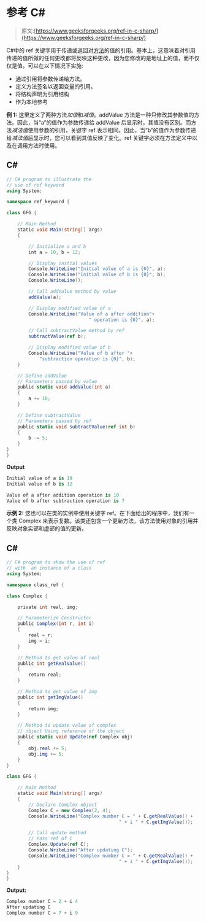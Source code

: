 # 参考 C#

> 原文:[https://www.geeksforgeeks.org/ref-in-c-sharp/](https://www.geeksforgeeks.org/ref-in-c-sharp/)

C#中的 ref 关键字用于传递或返回对[方法](https://www.geeksforgeeks.org/c-sharp-methods/)的值的引用。基本上，这意味着对引用传递的值所做的任何更改都将反映这种更改，因为您修改的是地址上的值，而不仅仅是值。可以在以下情况下实施:

*   通过引用将参数传递给方法。
*   定义方法签名以返回变量的引用。
*   将结构声明为引用结构
*   作为本地参考

**例 1:** 这里定义了两种方法*加值*和*减值*。addValue 方法是一种只修改其参数值的方法。因此，当“a”的值作为参数传递给 addValue 后显示时，其值没有区别。而方法*减法值*使用参数的引用，关键字 ref 表示相同。因此，当“b”的值作为参数传递给*减法值*后显示时，您可以看到其值反映了变化。ref 关键字必须在方法定义中以及在调用方法时使用。

## C#

```cs
// C# program to illustrate the
// use of ref keyword
using System;

namespace ref_keyword {

class GFG {

    // Main Method
    static void Main(string[] args)
    {

        // Initialize a and b
        int a = 10, b = 12;

        // Display initial values
        Console.WriteLine("Initial value of a is {0}", a);
        Console.WriteLine("Initial value of b is {0}", b);
        Console.WriteLine();

        // Call addValue method by value
        addValue(a);

        // Display modified value of a
        Console.WriteLine("Value of a after addition"+
                              " operation is {0}", a);

        // Call subtractValue method by ref
        subtractValue(ref b);

        // Display modified value of b
        Console.WriteLine("Value of b after "+
            "subtraction operation is {0}", b);
    }

    // Define addValue
    // Parameters passed by value
    public static void addValue(int a)
    {
        a += 10;
    }

    // Define subtractValue
    // Parameters passed by ref
    public static void subtractValue(ref int b)
    {
        b -= 5;
    }
}
}
```

**Output**

```cs
Initial value of a is 10
Initial value of b is 12

Value of a after addition operation is 10
Value of b after subtraction operation is 7
```

**示例 2:** 您也可以在类的实例中使用关键字 ref。在下面给出的程序中，我们有一个类 Complex 来表示复数。该类还包含一个更新方法，该方法使用对象的引用并反映对象实部和虚部的值的更新。

## C#

```cs
// C# program to show the use of ref
// with  an instance of a class
using System;

namespace class_ref {

class Complex {

    private int real, img;

    // Parameterize Constructor
    public Complex(int r, int i)
    {
        real = r;
        img = i;
    }

    // Method to get value of real
    public int getRealValue()
    {
        return real;
    }

    // Method to get value of img
    public int getImgValue()
    {
        return img;
    }

    // Method to update value of complex
    // object Using reference of the object
    public static void Update(ref Complex obj)
    {
        obj.real += 5;
        obj.img += 5;
    }
}

class GFG {

    // Main Method
    static void Main(string[] args)
    {
        // Declare Complex object
        Complex C = new Complex(2, 4);
        Console.WriteLine("Complex number C = " + C.getRealValue() +
                                         " + i " + C.getImgValue());

        // Call update method
        // Pass ref of C
        Complex.Update(ref C);
        Console.WriteLine("After updating C");
        Console.WriteLine("Complex number C = " + C.getRealValue() +
                                         " + i " + C.getImgValue());
    }
}
}
```

**Output:** 

```cs
Complex number C = 2 + i 4
After updating C
Complex number C = 7 + i 9
```